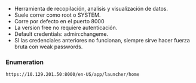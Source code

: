 - Herramienta de recopilación, analisis y visualización de datos.
- Suele correr como root o SYSTEM.
- Corre por defecto en el puerto 8000
- La version free no requiere autenticación.
-  Default credentials: admin:changeme.
-  SI las credenciales anteriores no funcionan, siempre sirve hacer fuerza bruta con weak passwords.


### Enumeration

    https://10.129.201.50:8000/en-US/app/launcher/home

